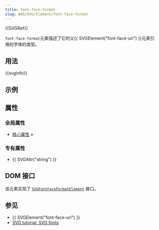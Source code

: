 ```yaml
---
title: font-face-format
slug: Web/SVG/Element/font-face-format
---
```


{{SVGRef}}

`font-face-format`元素描述了它的父{{ SVGElement("font-face-uri") }}元素引用的字体的类型。

## 用法

{{svginfo}}

## 示例

## 属性

### 全局属性

- [核心属性](/zh-CN/SVG/Attribute#Core) »

### 专有属性

- {{ SVGAttr("string") }}

## DOM 接口

该元素实现了 [`SVGFontFaceFormatElement`](/zh-CN/DOM/SVGFontFaceFormatElement) 接口。

## 参见

- {{ SVGElement("font-face-uri") }}
- [SVG tutorial: SVG fonts](/zh-CN/SVG/Tutorial/SVG_fonts)
